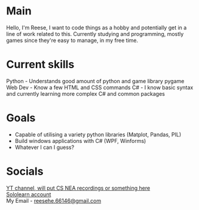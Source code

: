 # Main
  Hello, I'm Reese, I want to code things as a hobby and potentially get in a line of work related to this.
  Currently studying and programming, mostly games since they're easy to manage, in my free time.

# Current skills
  Python - Understands good amount of python and game library pygame  
  Web Dev - Know a few HTML and CSS commands
C# - I know basic syntax and currently learning more complex C# and common packages

# Goals
 - Capable of utilising a variety python libraries (Matplot, Pandas, PIL)
 - Build windows applications with C# (WPF, Winforms)
 - Whatever I can I guess?

# Socials
[YT channel, will put CS NEA recordings or something here](https://www.youtube.com/@Reese-66146/featured)  
[Sololearn account](https://www.sololearn.com/en/profile/30518862)  
My Email - reesehe.66146@gmail.com
<!---
reeseH146/reeseH146 is a ✨ special ✨ repository because its `README.md` (this file) appears on your GitHub profile.
You can click the Preview link to take a look at your changes.
--->
